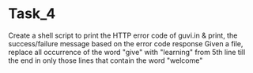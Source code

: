 # Task_4
Create a shell script to print the HTTP error code of guvi.in &amp; print, the success/failure message based on the error code response Given a file, replace all occurrence of the word "give" with "learning" from 5th line till the end in only those lines that contain the word "welcome"
